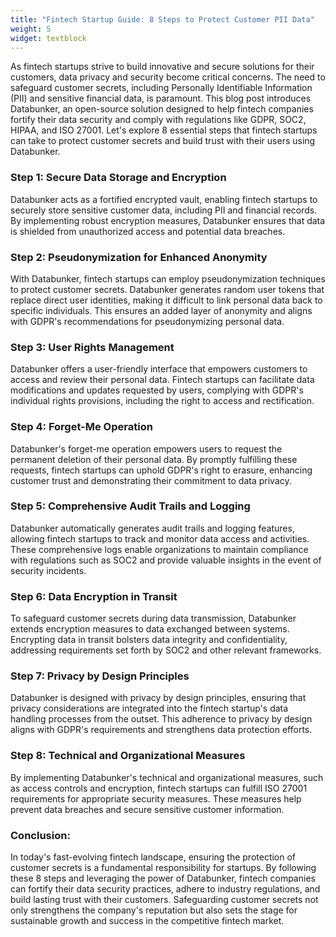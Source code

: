 ```yaml
---
title: "Fintech Startup Guide: 8 Steps to Protect Customer PII Data"
weight: 5
widget: textblock
---
```

As fintech startups strive to build innovative and secure solutions for their customers, data privacy and security become critical concerns. The need to safeguard customer secrets, including Personally Identifiable Information (PII) and sensitive financial data, is paramount. This blog post introduces Databunker, an open-source solution designed to help fintech companies fortify their data security and comply with regulations like GDPR, SOC2, HIPAA, and ISO 27001. Let's explore 8 essential steps that fintech startups can take to protect customer secrets and build trust with their users using Databunker.

### Step 1: Secure Data Storage and Encryption
Databunker acts as a fortified encrypted vault, enabling fintech startups to securely store sensitive customer data, including PII and financial records. By implementing robust encryption measures, Databunker ensures that data is shielded from unauthorized access and potential data breaches.

### Step 2: Pseudonymization for Enhanced Anonymity
With Databunker, fintech startups can employ pseudonymization techniques to protect customer secrets. Databunker generates random user tokens that replace direct user identities, making it difficult to link personal data back to specific individuals. This ensures an added layer of anonymity and aligns with GDPR's recommendations for pseudonymizing personal data.

### Step 3: User Rights Management
Databunker offers a user-friendly interface that empowers customers to access and review their personal data. Fintech startups can facilitate data modifications and updates requested by users, complying with GDPR's individual rights provisions, including the right to access and rectification.

### Step 4: Forget-Me Operation
Databunker's forget-me operation empowers users to request the permanent deletion of their personal data. By promptly fulfilling these requests, fintech startups can uphold GDPR's right to erasure, enhancing customer trust and demonstrating their commitment to data privacy.

### Step 5: Comprehensive Audit Trails and Logging
Databunker automatically generates audit trails and logging features, allowing fintech startups to track and monitor data access and activities. These comprehensive logs enable organizations to maintain compliance with regulations such as SOC2 and provide valuable insights in the event of security incidents.

### Step 6: Data Encryption in Transit
To safeguard customer secrets during data transmission, Databunker extends encryption measures to data exchanged between systems. Encrypting data in transit bolsters data integrity and confidentiality, addressing requirements set forth by SOC2 and other relevant frameworks.

### Step 7: Privacy by Design Principles
Databunker is designed with privacy by design principles, ensuring that privacy considerations are integrated into the fintech startup's data handling processes from the outset. This adherence to privacy by design aligns with GDPR's requirements and strengthens data protection efforts.

### Step 8: Technical and Organizational Measures
By implementing Databunker's technical and organizational measures, such as access controls and encryption, fintech startups can fulfill ISO 27001 requirements for appropriate security measures. These measures help prevent data breaches and secure sensitive customer information.

### Conclusion:
In today's fast-evolving fintech landscape, ensuring the protection of customer secrets is a fundamental responsibility for startups. By following these 8 steps and leveraging the power of Databunker, fintech companies can fortify their data security practices, adhere to industry regulations, and build lasting trust with their customers. Safeguarding customer secrets not only strengthens the company's reputation but also sets the stage for sustainable growth and success in the competitive fintech market.

